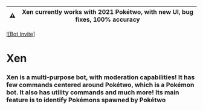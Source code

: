 | ⚠️  |      Xen currently works with 2021 Pokétwo, with new UI, bug fixes, 100% accuracy      |
|----------|:-------------:|

[![Bot Invite]](https://discord.com/api/oauth2/authorize?client_id=826935014049972265&permissions=511049&scope=bot%20applications.commands)

# Xen
### Xen is a multi-purpose bot, with moderation capabilities! It has few commands centered around Pokétwo, which is a Pokémon bot. It also has utility commands and much more! Its main feature is to identify Pokémons spawned by Pokétwo
